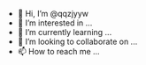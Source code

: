 - 👋 Hi, I’m @qqzjyyw
- 👀 I’m interested in ...
- 🌱 I’m currently learning ...
- 💞️ I’m looking to collaborate on ...
- 📫 How to reach me ...

<!---
qqzjyyw/qqzjyyw is a ✨ special ✨ repository because its `README.md` (this file) appears on your GitHub profile.
You can click the Preview link to take a look at your changes.
--->
